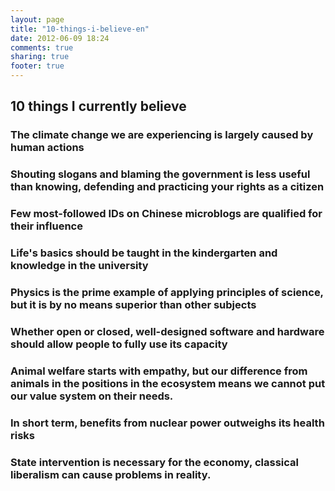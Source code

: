 ```yaml
---
layout: page
title: "10-things-i-believe-en"
date: 2012-06-09 18:24
comments: true
sharing: true
footer: true
---
```


## 10 things I currently believe

### The climate change we are experiencing is largely caused by human actions
    
### Shouting slogans and blaming the government is less useful than knowing, defending and practicing your rights as a citizen

### Few most-followed IDs on Chinese microblogs are qualified for their influence

### Life's basics should be taught in the kindergarten and knowledge in the university

### Physics is the prime example of applying principles of science, but it is by no means superior than other subjects

### Whether open or closed, well-designed software and hardware should allow people to fully use its capacity

### Animal welfare starts with empathy, but our difference from animals in the positions in the ecosystem means we cannot put our value system on their needs.

### In short term, benefits from nuclear power outweighs its health risks
    
<!--### *Sans la liberté de blâmer, il n'est point d'éloge flatteur*-->

### State intervention is necessary for the economy, classical liberalism can cause problems in reality.
